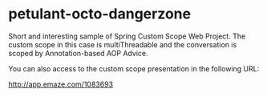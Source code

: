 petulant-octo-dangerzone
========================
Short and interesting sample of Spring Custom Scope Web Project.
The custom scope in this case is multiThreadable and the conversation is scoped by Annotation-based AOP Advice.

You can also access to the custom scope presentation in the following URL:

http://app.emaze.com/1083693
